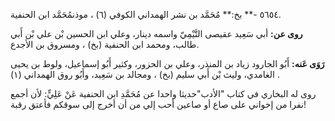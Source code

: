 ٥٦٥٤ -** بخ:** مُحَمَّد بن نشر الهمداني الكوفي (٦) ، موذنمُحَمَّد ابن الحنفية.

**روى عن:** أبي سَعِيد عقيصى التَّيْمِيّ واسمه دينار، وعلي ابن الحسين بْن علي بْن أَبي طالب، ومحمد ابن الحنفية (بخ) ، ومسروق بن الأجدع.

**رَوَى عَنه:** أَبُو الجارود زياد بن المنذر، وعلي بن الحزور، وكثير أَبُو إسماعيل، ولوط بن يحيى الغامدي، وليث بْن أَبي سليم (بخ) ، ومجالد بن سَعِيد، وأَبُو روق الهمداني (١) .

روى له البخاري في كتاب "الأدب"حديثا واحدا عن مُحَمَّدِ ابن الحنفية عَنْ عَلِيٍّ: لأن أجمع نفرا من إخواني على صاع أو صاعين أحب إلي من أن أخرج إلى سوقكم فأعتق رقبة!
